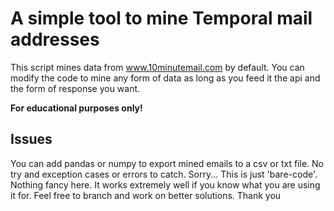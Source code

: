 # A simple tool to mine Temporal mail addresses

This script mines data from www.10minutemail.com by default.
You can modify the code to mine any form of data as long as you feed it the api and the form of response you want.

**For educational purposes only!**

## Issues

You can add pandas or numpy to export mined emails to a csv or txt file.
No try and exception cases or errors to catch. Sorry...
This is just 'bare-code'. Nothing fancy here. It works extremely well if you know what you are using it for.
Feel free to branch and work on better solutions. Thank you
